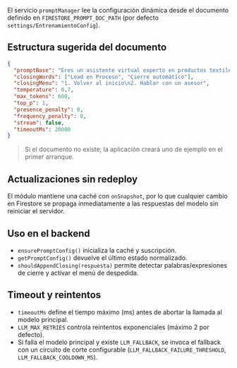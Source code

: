 
El servicio `promptManager` lee la configuración dinámica desde el documento definido en `FIRESTORE_PROMPT_DOC_PATH` (por defecto `settings/EntrenamientoConfig`).

## Estructura sugerida del documento

```json
{
  "promptBase": "Eres un asistente virtual experto en productos textiles y personalización...",
  "closingWords": ["Lead en Proceso", "Cierre automático"],
  "closingMenu": "1. Volver al inicio\n2. Hablar con un asesor",
  "temperature": 0.7,
  "max_tokens": 600,
  "top_p": 1,
  "presence_penalty": 0,
  "frequency_penalty": 0,
  "stream": false,
  "timeoutMs": 20000
}
```

> Si el documento no existe, la aplicación creará uno de ejemplo en el primer arranque.

## Actualizaciones sin redeploy

El módulo mantiene una caché con `onSnapshot`, por lo que cualquier cambio en Firestore se propaga inmediatamente a las respuestas del modelo sin reiniciar el servidor.

## Uso en el backend

- `ensurePromptConfig()` inicializa la caché y suscripción.
- `getPromptConfig()` devuelve el último estado normalizado.
- `shouldAppendClosing(respuesta)` permite detectar palabras/expresiones de cierre y activar el menú de despedida.

## Timeout y reintentos

- `timeoutMs` define el tiempo máximo (ms) antes de abortar la llamada al modelo principal.
- `LLM_MAX_RETRIES` controla reintentos exponenciales (máximo 2 por defecto).
- Si falla el modelo principal y existe `LLM_FALLBACK`, se invoca el fallback con un circuito de corte configurable (`LLM_FALLBACK_FAILURE_THRESHOLD`, `LLM_FALLBACK_COOLDOWN_MS`).
